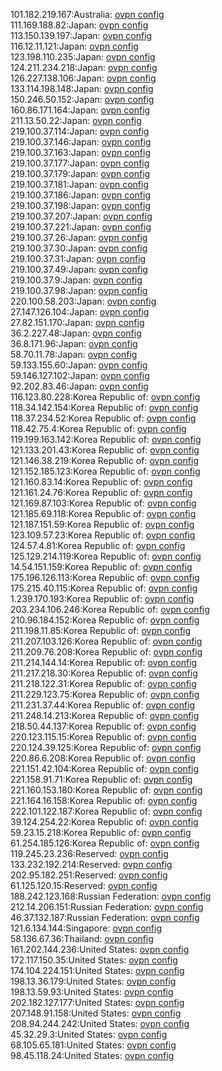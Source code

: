 101.182.219.167:Australia: [ovpn config](vpn/101_182_219_167.ovpn)  
111.169.188.82:Japan: [ovpn config](vpn/111_169_188_82.ovpn)  
113.150.139.197:Japan: [ovpn config](vpn/113_150_139_197.ovpn)  
116.12.11.121:Japan: [ovpn config](vpn/116_12_11_121.ovpn)  
123.198.110.235:Japan: [ovpn config](vpn/123_198_110_235.ovpn)  
124.211.234.218:Japan: [ovpn config](vpn/124_211_234_218.ovpn)  
126.227.138.106:Japan: [ovpn config](vpn/126_227_138_106.ovpn)  
133.114.198.148:Japan: [ovpn config](vpn/133_114_198_148.ovpn)  
150.246.50.152:Japan: [ovpn config](vpn/150_246_50_152.ovpn)  
160.86.171.164:Japan: [ovpn config](vpn/160_86_171_164.ovpn)  
211.13.50.22:Japan: [ovpn config](vpn/211_13_50_22.ovpn)  
219.100.37.114:Japan: [ovpn config](vpn/219_100_37_114.ovpn)  
219.100.37.146:Japan: [ovpn config](vpn/219_100_37_146.ovpn)  
219.100.37.163:Japan: [ovpn config](vpn/219_100_37_163.ovpn)  
219.100.37.177:Japan: [ovpn config](vpn/219_100_37_177.ovpn)  
219.100.37.179:Japan: [ovpn config](vpn/219_100_37_179.ovpn)  
219.100.37.181:Japan: [ovpn config](vpn/219_100_37_181.ovpn)  
219.100.37.186:Japan: [ovpn config](vpn/219_100_37_186.ovpn)  
219.100.37.198:Japan: [ovpn config](vpn/219_100_37_198.ovpn)  
219.100.37.207:Japan: [ovpn config](vpn/219_100_37_207.ovpn)  
219.100.37.221:Japan: [ovpn config](vpn/219_100_37_221.ovpn)  
219.100.37.26:Japan: [ovpn config](vpn/219_100_37_26.ovpn)  
219.100.37.30:Japan: [ovpn config](vpn/219_100_37_30.ovpn)  
219.100.37.31:Japan: [ovpn config](vpn/219_100_37_31.ovpn)  
219.100.37.49:Japan: [ovpn config](vpn/219_100_37_49.ovpn)  
219.100.37.9:Japan: [ovpn config](vpn/219_100_37_9.ovpn)  
219.100.37.98:Japan: [ovpn config](vpn/219_100_37_98.ovpn)  
220.100.58.203:Japan: [ovpn config](vpn/220_100_58_203.ovpn)  
27.147.126.104:Japan: [ovpn config](vpn/27_147_126_104.ovpn)  
27.82.151.170:Japan: [ovpn config](vpn/27_82_151_170.ovpn)  
36.2.227.48:Japan: [ovpn config](vpn/36_2_227_48.ovpn)  
36.8.171.96:Japan: [ovpn config](vpn/36_8_171_96.ovpn)  
58.70.11.78:Japan: [ovpn config](vpn/58_70_11_78.ovpn)  
59.133.155.60:Japan: [ovpn config](vpn/59_133_155_60.ovpn)  
59.146.127.102:Japan: [ovpn config](vpn/59_146_127_102.ovpn)  
92.202.83.46:Japan: [ovpn config](vpn/92_202_83_46.ovpn)  
116.123.80.228:Korea Republic of: [ovpn config](vpn/116_123_80_228.ovpn)  
118.34.142.154:Korea Republic of: [ovpn config](vpn/118_34_142_154.ovpn)  
118.37.234.52:Korea Republic of: [ovpn config](vpn/118_37_234_52.ovpn)  
118.42.75.4:Korea Republic of: [ovpn config](vpn/118_42_75_4.ovpn)  
119.199.163.142:Korea Republic of: [ovpn config](vpn/119_199_163_142.ovpn)  
121.133.201.43:Korea Republic of: [ovpn config](vpn/121_133_201_43.ovpn)  
121.146.38.219:Korea Republic of: [ovpn config](vpn/121_146_38_219.ovpn)  
121.152.185.123:Korea Republic of: [ovpn config](vpn/121_152_185_123.ovpn)  
121.160.83.14:Korea Republic of: [ovpn config](vpn/121_160_83_14.ovpn)  
121.161.24.76:Korea Republic of: [ovpn config](vpn/121_161_24_76.ovpn)  
121.169.87.103:Korea Republic of: [ovpn config](vpn/121_169_87_103.ovpn)  
121.185.69.118:Korea Republic of: [ovpn config](vpn/121_185_69_118.ovpn)  
121.187.151.59:Korea Republic of: [ovpn config](vpn/121_187_151_59.ovpn)  
123.109.57.23:Korea Republic of: [ovpn config](vpn/123_109_57_23.ovpn)  
124.57.4.81:Korea Republic of: [ovpn config](vpn/124_57_4_81.ovpn)  
125.129.214.119:Korea Republic of: [ovpn config](vpn/125_129_214_119.ovpn)  
14.54.151.159:Korea Republic of: [ovpn config](vpn/14_54_151_159.ovpn)  
175.196.126.113:Korea Republic of: [ovpn config](vpn/175_196_126_113.ovpn)  
175.215.40.115:Korea Republic of: [ovpn config](vpn/175_215_40_115.ovpn)  
1.239.170.193:Korea Republic of: [ovpn config](vpn/1_239_170_193.ovpn)  
203.234.106.246:Korea Republic of: [ovpn config](vpn/203_234_106_246.ovpn)  
210.96.184.152:Korea Republic of: [ovpn config](vpn/210_96_184_152.ovpn)  
211.198.11.85:Korea Republic of: [ovpn config](vpn/211_198_11_85.ovpn)  
211.207.103.126:Korea Republic of: [ovpn config](vpn/211_207_103_126.ovpn)  
211.209.76.208:Korea Republic of: [ovpn config](vpn/211_209_76_208.ovpn)  
211.214.144.14:Korea Republic of: [ovpn config](vpn/211_214_144_14.ovpn)  
211.217.218.30:Korea Republic of: [ovpn config](vpn/211_217_218_30.ovpn)  
211.218.122.31:Korea Republic of: [ovpn config](vpn/211_218_122_31.ovpn)  
211.229.123.75:Korea Republic of: [ovpn config](vpn/211_229_123_75.ovpn)  
211.231.37.44:Korea Republic of: [ovpn config](vpn/211_231_37_44.ovpn)  
211.248.14.213:Korea Republic of: [ovpn config](vpn/211_248_14_213.ovpn)  
218.50.44.137:Korea Republic of: [ovpn config](vpn/218_50_44_137.ovpn)  
220.123.115.15:Korea Republic of: [ovpn config](vpn/220_123_115_15.ovpn)  
220.124.39.125:Korea Republic of: [ovpn config](vpn/220_124_39_125.ovpn)  
220.86.6.208:Korea Republic of: [ovpn config](vpn/220_86_6_208.ovpn)  
221.151.42.104:Korea Republic of: [ovpn config](vpn/221_151_42_104.ovpn)  
221.158.91.71:Korea Republic of: [ovpn config](vpn/221_158_91_71.ovpn)  
221.160.153.180:Korea Republic of: [ovpn config](vpn/221_160_153_180.ovpn)  
221.164.16.158:Korea Republic of: [ovpn config](vpn/221_164_16_158.ovpn)  
222.101.122.187:Korea Republic of: [ovpn config](vpn/222_101_122_187.ovpn)  
39.124.254.22:Korea Republic of: [ovpn config](vpn/39_124_254_22.ovpn)  
59.23.15.218:Korea Republic of: [ovpn config](vpn/59_23_15_218.ovpn)  
61.254.185.126:Korea Republic of: [ovpn config](vpn/61_254_185_126.ovpn)  
119.245.23.236:Reserved: [ovpn config](vpn/119_245_23_236.ovpn)  
133.232.192.214:Reserved: [ovpn config](vpn/133_232_192_214.ovpn)  
202.95.182.251:Reserved: [ovpn config](vpn/202_95_182_251.ovpn)  
61.125.120.15:Reserved: [ovpn config](vpn/61_125_120_15.ovpn)  
188.242.123.168:Russian Federation: [ovpn config](vpn/188_242_123_168.ovpn)  
212.14.206.151:Russian Federation: [ovpn config](vpn/212_14_206_151.ovpn)  
46.37.132.187:Russian Federation: [ovpn config](vpn/46_37_132_187.ovpn)  
121.6.134.144:Singapore: [ovpn config](vpn/121_6_134_144.ovpn)  
58.136.67.36:Thailand: [ovpn config](vpn/58_136_67_36.ovpn)  
161.202.144.236:United States: [ovpn config](vpn/161_202_144_236.ovpn)  
172.117.150.35:United States: [ovpn config](vpn/172_117_150_35.ovpn)  
174.104.224.151:United States: [ovpn config](vpn/174_104_224_151.ovpn)  
198.13.36.179:United States: [ovpn config](vpn/198_13_36_179.ovpn)  
198.13.59.93:United States: [ovpn config](vpn/198_13_59_93.ovpn)  
202.182.127.177:United States: [ovpn config](vpn/202_182_127_177.ovpn)  
207.148.91.158:United States: [ovpn config](vpn/207_148_91_158.ovpn)  
208.94.244.242:United States: [ovpn config](vpn/208_94_244_242.ovpn)  
45.32.29.3:United States: [ovpn config](vpn/45_32_29_3.ovpn)  
68.105.65.181:United States: [ovpn config](vpn/68_105_65_181.ovpn)  
98.45.118.24:United States: [ovpn config](vpn/98_45_118_24.ovpn)  
